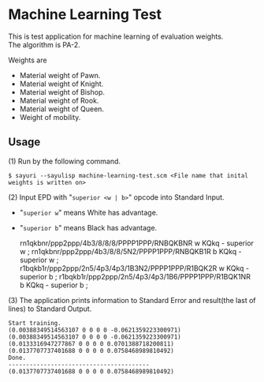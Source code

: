 Machine Learning Test
=====================

This is test application for machine learning of evaluation weights.  
The algorithm is PA-2.

Weights are

* Material weight of Pawn.
* Material weight of Knight.
* Material weight of Bishop.
* Material weight of Rook.
* Material weight of Queen.
* Weight of mobility.

Usage
-----

(1) Run by the following command.

    $ sayuri --sayulisp machine-learning-test.scm <File name that inital weights is written on>

(2) Input EPD with "`superior <w | b>`" opcode into Standard Input.

* "`superior w`" means White has advantage.
* "`superior b`" means Black has advantage.

    rn1qkbnr/ppp2ppp/4b3/8/8/8/PPPP1PPP/RNBQKBNR w KQkq - superior w ;
    rn1qkbnr/ppp2ppp/4b3/8/8/5N2/PPPP1PPP/RNBQKB1R b KQkq - superior w ;
    r1bqkb1r/ppp2ppp/2n5/4p3/4p3/1B3N2/PPPP1PPP/R1BQK2R w KQkq - superior b ;
    r1bqkb1r/ppp2ppp/2n5/4p3/4p3/1B6/PPPP1PPP/R1BQK1NR b KQkq - superior b ;

(3) The application prints information to Standard Error
and result(the last of lines) to Standard Output.

    Start training.
    (0.00388349514563107 0 0 0 0 -0.0621359223300971)
    (0.00388349514563107 0 0 0 0 -0.0621359223300971)
    (0.0133316947277867 0 0 0 0 0.0701388718200811)
    (0.0137707737401688 0 0 0 0 0.0758468989810492)
    Done.
    ----------------------------------------
    (0.0137707737401688 0 0 0 0 0.0758468989810492)
